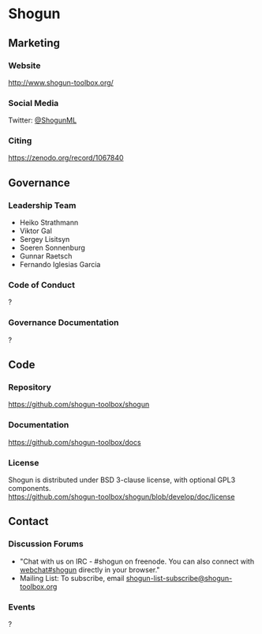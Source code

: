 # Shogun

## Marketing

### Website
http://www.shogun-toolbox.org/

### Social Media
Twitter: [@ShogunML](https://twitter.com/ShogunML)

### Citing
https://zenodo.org/record/1067840

## Governance

### Leadership Team
- Heiko Strathmann
- Viktor Gal
- Sergey Lisitsyn
- Soeren Sonnenburg
- Gunnar Raetsch
- Fernando Iglesias Garcia

### Code of Conduct
?

### Governance Documentation
?

## Code

### Repository
https://github.com/shogun-toolbox/shogun

### Documentation
https://github.com/shogun-toolbox/docs

### License
Shogun is distributed under BSD 3-clause license, with optional GPL3 components.  
https://github.com/shogun-toolbox/shogun/blob/develop/doc/license

## Contact

### Discussion Forums
- "Chat with us on IRC - #shogun on freenode. You can also connect with [webchat#shogun](http://webchat.freenode.net/?channels=shogun&uio=d4) directly in your browser."  
- Mailing List: To subscribe, email shogun-list-subscribe@shogun-toolbox.org

### Events
?
